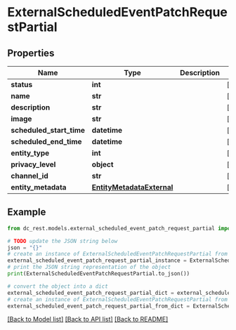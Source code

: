 # ExternalScheduledEventPatchRequestPartial


## Properties

Name | Type | Description | Notes
------------ | ------------- | ------------- | -------------
**status** | **int** |  | [optional] 
**name** | **str** |  | [optional] 
**description** | **str** |  | [optional] 
**image** | **str** |  | [optional] 
**scheduled_start_time** | **datetime** |  | [optional] 
**scheduled_end_time** | **datetime** |  | [optional] 
**entity_type** | **int** |  | [optional] 
**privacy_level** | **object** |  | [optional] 
**channel_id** | **str** |  | [optional] 
**entity_metadata** | [**EntityMetadataExternal**](EntityMetadataExternal.md) |  | [optional] 

## Example

```python
from dc_rest.models.external_scheduled_event_patch_request_partial import ExternalScheduledEventPatchRequestPartial

# TODO update the JSON string below
json = "{}"
# create an instance of ExternalScheduledEventPatchRequestPartial from a JSON string
external_scheduled_event_patch_request_partial_instance = ExternalScheduledEventPatchRequestPartial.from_json(json)
# print the JSON string representation of the object
print(ExternalScheduledEventPatchRequestPartial.to_json())

# convert the object into a dict
external_scheduled_event_patch_request_partial_dict = external_scheduled_event_patch_request_partial_instance.to_dict()
# create an instance of ExternalScheduledEventPatchRequestPartial from a dict
external_scheduled_event_patch_request_partial_from_dict = ExternalScheduledEventPatchRequestPartial.from_dict(external_scheduled_event_patch_request_partial_dict)
```
[[Back to Model list]](../README.md#documentation-for-models) [[Back to API list]](../README.md#documentation-for-api-endpoints) [[Back to README]](../README.md)


